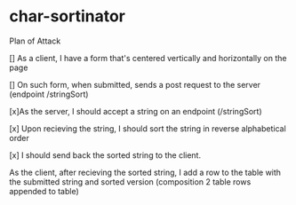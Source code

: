 # char-sortinator

Plan of Attack

[] As a client, I have a form that's centered vertically and horizontally on the page

[] On such form, when submitted, sends a post request to the server (endpoint /stringSort)

[x]As the server, I should accept a string on an endpoint (/stringSort) 

  [x] Upon recieving the string, I should sort the string in reverse alphabetical order
  
  [x] I should send back the sorted string to the client.

As the client, after recieving the sorted string, I add a row to the table with the submitted string and sorted version (composition 2 table rows appended to table)

